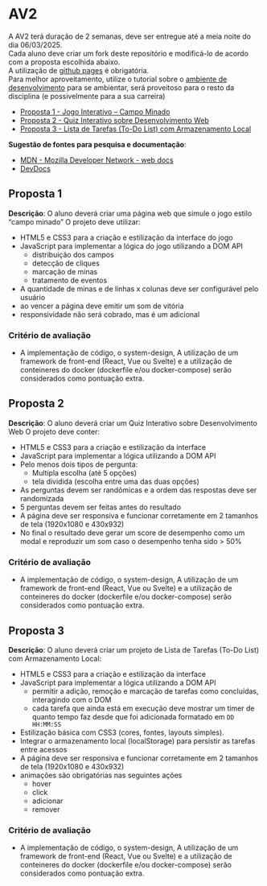 # AV2
A AV2 terá duração de 2 semanas, deve ser entregue até a meia noite do dia 06/03/2025.  
Cada aluno deve criar um fork deste repositório e modificá-lo de acordo com a proposta escolhida abaixo.  
A utilização de [github pages](https://pages.github.com/) é obrigatória.  
Para melhor aproveitamento, utilize o tutorial sobre o [ambiente de desenvolvimento](https://github.com/prof-hfabio/ambiente) para se ambientar, será proveitoso para o resto da disciplina (e possivelmente para a sua carreira)

- [Proposta 1 - Jogo Interativo – Campo Minado](#proposta-1)
- [Proposta 2 - Quiz Interativo sobre Desenvolvimento Web](#proposta-2)
- [Proposta 3 - Lista de Tarefas (To-Do List) com Armazenamento Local](#proposta-3)

**Sugestão de fontes para pesquisa e documentação**:
- [MDN - Mozilla Developer Network - web docs](https://developer.mozilla.org/)
- [DevDocs](https://devdocs.io/)

## Proposta 1 
**Descrição**: O aluno deverá criar uma página web que simule o jogo estilo “campo minado”
O projeto deve utilizar:
- HTML5 e CSS3 para a criação e estilização da interface do jogo
- JavaScript para implementar a lógica do jogo utilizando a DOM API
  - distribuição dos campos
  - detecção de cliques
  - marcação de minas
  - tratamento de eventos
- A quantidade de minas e de linhas x colunas deve ser configurável pelo usuário
- ao vencer a página deve emitir um som de vitória
- responsividade não será cobrado, mas é um adicional

### Critério de avaliação 
- A implementação de código, o system-design, A utilização de um framework de front-end (React, Vue ou Svelte) e a utilização de conteineres do docker (dockerfile e/ou docker-compose) serão considerados como pontuação extra.

## Proposta 2
**Descrição**: O aluno deverá criar um Quiz Interativo sobre Desenvolvimento Web 
O projeto deve conter:
- HTML5 e CSS3 para a criação e estilização da interface
- JavaScript para implementar a lógica utilizando a DOM API
- Pelo menos dois tipos de pergunta:
  - Multipla escolha (até 5 opções)
  - tela dividida (escolha entre uma das duas opções)
- As perguntas devem ser randômicas e a ordem das respostas deve ser randomizada
- 5 perguntas devem ser feitas antes do resultado
- A página deve ser responsiva e funcionar corretamente em 2 tamanhos de tela (1920x1080 e 430x932)
- No final o resultado deve gerar um score de desempenho como um modal e reproduzir um som caso o desempenho tenha sido > 50%
### Critério de avaliação 
- A implementação de código, o system-design, A utilização de um framework de front-end (React, Vue ou Svelte) e a utilização de conteineres do docker (dockerfile e/ou docker-compose) serão considerados como pontuação extra.

## Proposta 3
**Descrição**: O aluno deverá criar um projeto de Lista de Tarefas (To-Do List) com Armazenamento Local:
- HTML5 e CSS3 para a criação e estilização da interface
- JavaScript para implementar a lógica utilizando a DOM API
  - permitir a adição, remoção e marcação de tarefas como concluídas, interagindo com o DOM
  - cada tarefa que ainda está em execução deve mostrar um timer de quanto tempo faz desde que foi adicionada formatado em `DD HH:MM:SS`
- Estilização básica com CSS3 (cores, fontes, layouts simples).
- Integrar o armazenamento local (localStorage) para persistir as tarefas entre acessos
- A página deve ser responsiva e funcionar corretamente em 2 tamanhos de tela (1920x1080 e 430x932)
- animações são obrigatórias nas seguintes ações
  - hover
  - click
  - adicionar
  - remover
### Critério de avaliação 
- A implementação de código, o system-design, A utilização de um framework de front-end (React, Vue ou Svelte) e a utilização de conteineres do docker (dockerfile e/ou docker-compose) serão considerados como pontuação extra.

